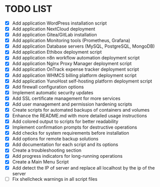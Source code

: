 # TODO LIST

- [x] Add application WordPress installation script
- [x] Add application NextCloud deployment
- [x] Add application Gitea/GitLab installation
- [x] Add application Monitoring tools (Prometheus, Grafana)
- [x] Add application Database servers (MySQL, PostgreSQL, MongoDB)
- [x] Add application Ethibox deployment script
- [x] Add application n8n workflow automation deployment script
- [x] Add application Nginx Proxy Manager deployment script
- [x] Add application OnTrack expense tracker deployment script
- [x] Add application WHMCS billing platform deployment script
- [x] Add application YunoHost self-hosting platform deployment script
- [x] Add firewall configuration options
- [x] Implement automatic security updates
- [x] Add SSL certificate management for more services
- [x] Add user management and permission hardening scripts
- [x] Create scripts for automated backups of containers and volumes
- [x] Enhance the README.md with more detailed usage instructions
- [x] Add colored output to scripts for better readability
- [x] Implement confirmation prompts for destructive operations
- [x] Add checks for system requirements before installation
- [x] Add options for remote backup solutions
- [x] Add documentation for each script and its options
- [x] Create a troubleshooting section
- [x] Add progress indicators for long-running operations
- [x] Create a Main Menu Script
- [x] Add detect the IP of server and replace all localhost by the ip of the server
- [ ] Fix shellcheck warnings in all script files
